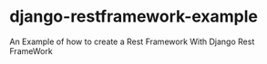 # django-restframework-example
An Example of how to create a Rest Framework With Django Rest FrameWork
